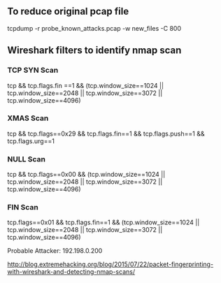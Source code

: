 ## To reduce original pcap file
tcpdump -r probe_known_attacks.pcap -w new_files -C 800

## Wireshark filters to identify nmap scan 
### TCP SYN Scan
tcp && tcp.flags.fin ==1 && (tcp.window_size==1024 || tcp.window_size==2048 || tcp.window_size==3072 || tcp.window_size==4096)

### XMAS Scan
tcp && tcp.flags==0x29 && tcp.flags.fin==1 && tcp.flags.push==1 && tcp.flags.urg==1

### NULL Scan
tcp && tcp.flags==0x00 && (tcp.window_size==1024 || tcp.window_size==2048 || tcp.window_size==3072 || tcp.window_size==4096)

### FIN Scan
tcp.flags==0x01 && tcp.flags.fin==1 && (tcp.window_size==1024 || tcp.window_size==2048 || tcp.window_size==3072 || tcp.window_size==4096)

Probable Attacker: 192.198.0.200

http://blog.extremehacking.org/blog/2015/07/22/packet-fingerprinting-with-wireshark-and-detecting-nmap-scans/
